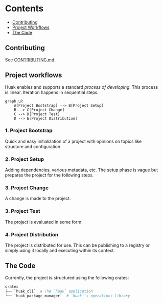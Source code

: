 # Contents

- [Contributing](#contributing)
- [Project Workflows](#project-workflows)
- [The Code](#the-code)

## Contributing

See [CONTRIBUTING.md](/docs/CONTRIBUTING.md).

## Project workflows

Huak enables and supports a standard *process of developing*. This process is linear. Iteration happens in sequential steps.

```mermaid
graph LR
    A[Project Bootstrap] --> B[Project Setup]
    B --> C[Project Change]
    C --> D[Project Test]
    D --> E[Project Distribution]
```

### 1. Project Bootstrap

Quick and easy initialization of a project with opinions on topics like structure and configuration.

### 2. Project Setup

Adding dependencies, various metadata, etc. The setup phase is vague but prepares the project for the following steps.

### 3. Project Change

A change is made to the project.

### 3. Project Test

The project is evaluated in some form.

### 4. Project Distribution

The project is distributed for use. This can be publishing to a registry or simply using it locally and executing within its context.

## The Code

Currently, the project is structured using the following crates:

```bash
crates
├── `huak_cli`  # The `huak` application
└── `huak_package_manager`  # `huak`'s operations library
```
